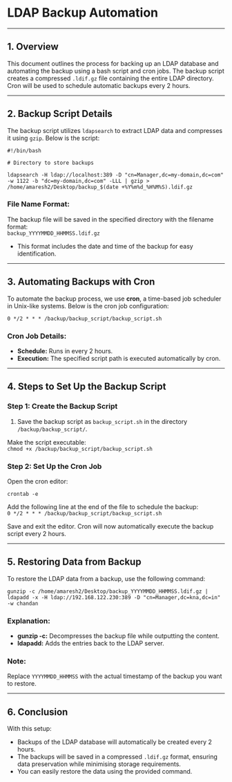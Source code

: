 # **LDAP Backup Automation**

---

## **1\. Overview**

This document outlines the process for backing up an LDAP database and automating the backup using a bash script and cron jobs. The backup script creates a compressed `.ldif.gz` file containing the entire LDAP directory. Cron will be used to schedule automatic backups every 2 hours.

---

## **2\. Backup Script Details**

The backup script utilizes `ldapsearch` to extract LDAP data and compresses it using `gzip`. Below is the script:

`#!/bin/bash`

`# Directory to store backups`

`ldapsearch -H ldap://localhost:389 -D "cn=Manager,dc=my-domain,dc=com" -w 1122 -b "dc=my-domain,dc=com" -LLL | gzip > /home/amaresh2/Desktop/backup_$(date +%Y%m%d_%H%M%S).ldif.gz`

### **File Name Format:**

The backup file will be saved in the specified directory with the filename format:  
`backup_YYYYMMDD_HHMMSS.ldif.gz`

* This format includes the date and time of the backup for easy identification.

---

## **3\. Automating Backups with Cron**

To automate the backup process, we use **cron**, a time-based job scheduler in Unix-like systems. Below is the cron job configuration:

`0 */2 * * * /backup/backup_script/backup_script.sh`

### **Cron Job Details:**

* **Schedule:** Runs in every 2 hours.  
* **Execution:** The specified script path is executed automatically by cron.

---

## **4\. Steps to Set Up the Backup Script**

### **Step 1: Create the Backup Script**

1. Save the backup script as `backup_script.sh` in the directory `/backup/backup_script/`.

Make the script executable:  
`chmod +x /backup/backup_script/backup_script.sh`

### **Step 2: Set Up the Cron Job**

Open the cron editor:

`crontab -e`

Add the following line at the end of the file to schedule the backup:  
`0 */2 * * * /backup/backup_script/backup_script.sh`

Save and exit the editor. Cron will now automatically execute the backup script every 2 hours.

---

## **5\. Restoring Data from Backup**

To restore the LDAP data from a backup, use the following command:

`gunzip -c /home/amaresh2/Desktop/backup_YYYYMMDD_HHMMSS.ldif.gz | ldapadd -x -H ldap://192.168.122.230:389 -D "cn=Manager,dc=kna,dc=in" -w chandan`

### **Explanation:**

* **gunzip \-c:** Decompresses the backup file while outputting the content.  
* **ldapadd:** Adds the entries back to the LDAP server.

### **Note:**

Replace `YYYYMMDD_HHMMSS` with the actual timestamp of the backup you want to restore.

---

## **6\. Conclusion**

With this setup:

* Backups of the LDAP database will automatically be created every 2 hours.  
* The backups will be saved in a compressed `.ldif.gz` format, ensuring data preservation while minimising storage requirements.  
* You can easily restore the data using the provided command.
